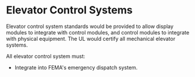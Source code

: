 # Elevator Control Systems

Elevator control system standards would be provided to allow display modules to integrate with control modules, and control modules to integrate with physical equipment. The UL would certify all mechanical elevator systems.

All elevator control system must:

- Integrate into FEMA's emergency dispatch system.
